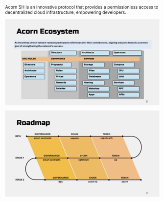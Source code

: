 
Acorn SH is an innovative protocol that provides a permissionless access to decentralized cloud infrastructure, empowering developers.



![alt text](https://github.com/acorn-sh/acorn-leaf-node/blob/main/ecosystem.png?raw=true)

![alt text](https://github.com/acorn-sh/acorn-leaf-node/blob/main/roadmap.png?raw=true)

